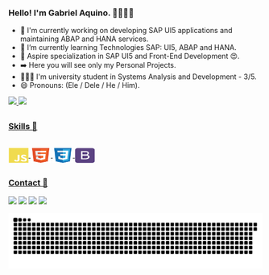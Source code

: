 ### Hello! I'm Gabriel Aquino. 👋👨🏻‍💻

- 🔭 I'm currently working on developing SAP UI5 applications and maintaining ABAP and HANA services.
- 🌱 I’m currently learning Technologies SAP: UI5, ABAP and HANA.
- 🚀 Aspire specialization in SAP UI5 and Front-End Development 😍.
- ➡️ Here you will see only my Personal Projects.
- 👨🏻‍🎓 I'm university student in Systems Analysis and Development - 3/5.
- 😄 Pronouns: (Ele / Dele / He / Him).

<div>
  <a href="https://github.com/aquinogabrielbs">
  <img height="160em" src="https://github-readme-stats.vercel.app/api?username=aquinogabrielbs&show_icons=true&theme=tokyonight&include_all_commits=true&count_private=true"/>
  <img height="160em" src="https://github-readme-stats.vercel.app/api/top-langs/?username=aquinogabrielbs&layout=compact&langs_count=7&theme=tokyonight"/>
</div>
  
  ##
  
<h3> Skills 🚀 </h3>
  <div style="display: inline_block"><br>
     <img align="center" alt="Gabs-Js" height="30" width="40" src="https://raw.githubusercontent.com/devicons/devicon/master/icons/javascript/javascript-plain.svg">
     <img align="center" alt="Gabs-HTML" height="30" width="40" src="https://raw.githubusercontent.com/devicons/devicon/master/icons/html5/html5-original.svg">
     <img align="center" alt="Gabs-CSS" height="30" width="40" src="https://raw.githubusercontent.com/devicons/devicon/master/icons/css3/css3-original.svg">
     <img align="center" alt="Gabs-bootstrap" height="30" width="40" src="https://raw.githubusercontent.com/devicons/devicon/master/icons/bootstrap/bootstrap-plain.svg">
  </div>
 
##
  
<h3> Contact 📱 </h3>
 <div> 
   <a href="https://instagram.com/aquinogabrielbs" target="_blank"><img src="https://img.shields.io/badge/Instagram-E4405F?style=for-the-badge&logo=instagram&logoColor=white" target="_blank"></a>
   <a href="https://www.linkedin.com/in/gabriel-aquino777" target="_blank"><img src="https://img.shields.io/badge/-LinkedIn-%230077B5?style=for-the-badge&logo=linkedin&logoColor=white" target="_blank"></a>
   <a href="mailto:gabriel.pitty@hotmail.com" target="_blank"><img src="https://img.shields.io/badge/Microsoft_Outlook-0078D4?style=for-the-badge&logo=microsoft-outlook&logoColor=white" target="_blank"></a>
    <a href ="mailto:gabriel07aquino@gmail.com"><img src="https://img.shields.io/badge/-Gmail-%23333?style=for-the-badge&logo=gmail&logoColor=white" target="_blank"></a>
   
  ![Snake animation](https://github.com/aquinogabrielbs/aquinogabrielbs/blob/output/github-contribution-grid-snake.svg)
  
 </div>
